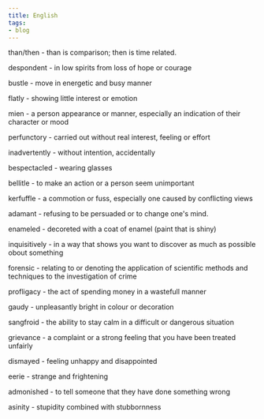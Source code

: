 ```yaml
---
title: English
tags:
- blog
---
```


than/then - than is comparison; then is time related.

despondent - in low spirits from loss of hope or courage

bustle - move in energetic and busy manner

flatly - showing little interest or emotion

mien - a person appearance or manner, especially an indication of their character or mood

perfunctory - carried out without real interest, feeling or effort

inadvertently - without intention, accidentally

bespectacled - wearing glasses

bellitle - to make an action or a person seem unimportant

kerfuffle - a commotion or fuss, especially one caused by conflicting views

adamant - refusing to be persuaded or to change one's mind.

enameled - decoreted with a coat of enamel (paint that is shiny) 

inquisitively - in a way that shows you want to discover as much as possible obout something

forensic - relating to or denoting the application of scientific methods and techniques to the investigation of crime

profligacy - the act of spending money in a wastefull manner

gaudy - unpleasantly bright in colour or decoration

sangfroid - the ability to stay calm in a difficult or dangerous situation

grievance - a complaint or a strong feeling that you have been treated unfairly

dismayed - feeling unhappy and disappointed

eerie - strange and frightening

admonished - to tell someone that they have done something wrong

asinity - stupidity combined with stubbornness
